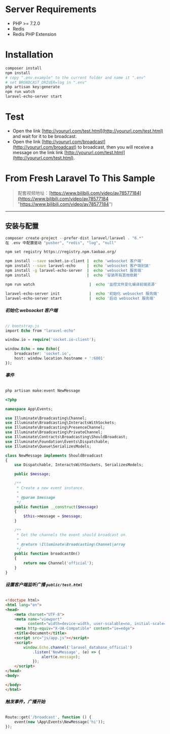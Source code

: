 # Server Requirements

- PHP >= 7.2.0
- Redis
- Redis PHP Extension

# Installation

```bash
composer install
npm install
# copy ".env.example" to the current folder and name it ".env"
# set BROADCAST_DRIVER=log in ".env" 
php artisan key:generate
npm run watch
laravel-echo-server start
```

# Test

- Open the link [http://yoururl.com/test.html](http://yoururl.com/test.html) and wait for it to be broadcast.
- Open the link [http://yoururl.com/broadcast](http://yoururl.com/broadcast) to broadcast, then you will receive a message on the link link [http://yoururl.com/test.html](http://yoururl.com/test.html).

# From Fresh Laravel To This Sample

> 配套视频地址：[https://www.bilibili.com/video/av78577184](https://www.bilibili.com/video/av78577184 "https://www.bilibili.com/video/av78577184")

----

## 安装与配置

```php
composer create-project --prefer-dist laravel/laravel . "6.*" 
在 .env 中配置驱动 "pusher", "redis", "log", "null"        
```

```bash
npm set registry https://registry.npm.taobao.org/

npm install --save socket.io-client |  echo 'websocket 客户端'
npm install --save laravel-echo     |  echo 'websocket 客户端封装'
npm install -g laravel-echo-server  |  echo 'websocket 服务端'
npm install                         |  echo '安装所有其他依赖'

npm run watch                        |  echo '监控文件变化编译前端资源'

laravel-echo-server init             |  echo '初始化 websocket 服务端'
laravel-echo-server start            |  echo '启动 websocket 服务端'
```

###### **初始化 websocket 客户端**

```php
// bootstrap.js
import Echo from "laravel-echo"

window.io = require('socket.io-client');

window.Echo = new Echo({
    broadcaster: 'socket.io',
    host: window.location.hostname + ':6001'
});
```

###### **事件**

```bash
php artisan make:event NewMessage
```

```php
<?php

namespace App\Events;

use Illuminate\Broadcasting\Channel;
use Illuminate\Broadcasting\InteractsWithSockets;
use Illuminate\Broadcasting\PresenceChannel;
use Illuminate\Broadcasting\PrivateChannel;
use Illuminate\Contracts\Broadcasting\ShouldBroadcast;
use Illuminate\Foundation\Events\Dispatchable;
use Illuminate\Queue\SerializesModels;

class NewMessage implements ShouldBroadcast
{
    use Dispatchable, InteractsWithSockets, SerializesModels;

    public $message;

    /**
     * Create a new event instance.
     *
     * @param $message
     */
    public function __construct($message)
    {
        $this->message = $message;
    }

    /**
     * Get the channels the event should broadcast on.
     *
     * @return \Illuminate\Broadcasting\Channel|array
     */
    public function broadcastOn()
    {
        return new Channel('official');
    }
}
```

###### **设置客户端监听广播 `public/test.html`**

```html
<!doctype html>
<html lang="en">
<head>
    <meta charset="UTF-8">
    <meta name="viewport"
          content="width=device-width, user-scalable=no, initial-scale=1.0, maximum-scale=1.0, minimum-scale=1.0">
    <meta http-equiv="X-UA-Compatible" content="ie=edge">
    <title>Document</title>
    <script src="js/app.js"></script>
    <script>
        window.Echo.channel('laravel_database_official')
            .listen('NewMessage', (e) => {
                alert(e.message);
            });
    </script>
</head>
<body>

</body>
</html>
```

###### **触发事件，广播开始**

```php
Route::get('/broadcast', function () {
    event(new \App\Events\NewMessage('hi'));
});
```




